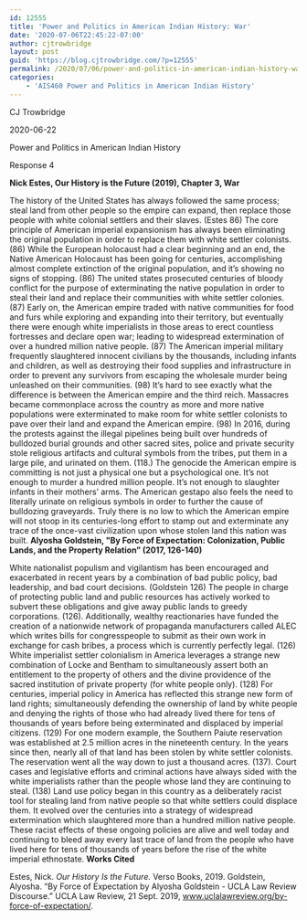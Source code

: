 ```yaml
---
id: 12555
title: 'Power and Politics in American Indian History: War'
date: '2020-07-06T22:45:22-07:00'
author: cjtrowbridge
layout: post
guid: 'https://blog.cjtrowbridge.com/?p=12555'
permalink: /2020/07/06/power-and-politics-in-american-indian-history-war/
categories:
    - 'AIS460 Power and Politics in American Indian History'
---
```


CJ Trowbridge

2020-06-22

Power and Politics in American Indian History

Response 4

**Nick Estes, Our History is the Future (2019), Chapter 3, War**

 The history of the United States has always followed the same process; steal land from other people so the empire can expand, then replace those people with white colonial settlers and their slaves. (Estes 86) The core principle of American imperial expansionism has always been eliminating the original population in order to replace them with white settler colonists. (86) While the European holocaust had a clear beginning and an end, the Native American Holocaust has been going for centuries, accomplishing almost complete extinction of the original population, and it’s showing no signs of stopping. (86) The united states prosecuted centuries of bloody conflict for the purpose of exterminating the native population in order to steal their land and replace their communities with white settler colonies. (87) Early on, the American empire traded with native communities for food and furs while exploring and expanding into their territory, but eventually there were enough white imperialists in those areas to erect countless fortresses and declare open war; leading to widespread extermination of over a hundred million native people. (87) The American imperial military frequently slaughtered innocent civilians by the thousands, including infants and children, as well as destroying their food supplies and infrastructure in order to prevent any survivors from escaping the wholesale murder being unleashed on their communities. (98) It’s hard to see exactly what the difference is between the American empire and the third reich. Massacres became commonplace across the country as more and more native populations were exterminated to make room for white settler colonists to pave over their land and expand the American empire. (98) In 2016, during the protests against the illegal pipelines being built over hundreds of bulldozed burial grounds and other sacred sites, police and private security stole religious artifacts and cultural symbols from the tribes, put them in a large pile, and urinated on them. (118.) The genocide the American empire is committing is not just a physical one but a psychological one. It’s not enough to murder a hundred million people. It’s not enough to slaughter infants in their mothers’ arms. The American gestapo also feels the need to literally urinate on religious symbols in order to further the cause of bulldozing graveyards. Truly there is no low to which the American empire will not stoop in its centuries-long effort to stamp out and exterminate any trace of the once-vast civilization upon whose stolen land this nation was built.  **Alyosha Goldstein, "By Force of Expectation: Colonization, Public Lands, and the Property Relation” (2017, 126-140)**

 White nationalist populism and vigilantism has been encouraged and exacerbated in recent years by a combination of bad public policy, bad leadership, and bad court decisions. (Goldstein 126) The people in charge of protecting public land and public resources has actively worked to subvert these obligations and give away public lands to greedy corporations. (126). Additionally, wealthy reactionaries have funded the creation of a nationwide network of propaganda manufacturers called ALEC which writes bills for congresspeople to submit as their own work in exchange for cash bribes, a process which is currently perfectly legal. (126) White imperialist settler colonialism in America leverages a strange new combination of Locke and Bentham to simultaneously assert both an entitlement to the property of others and the divine providence of the sacred institution of private property (for white people only). (128) For centuries, imperial policy in America has reflected this strange new form of land rights; simultaneously defending the ownership of land by white people and denying the rights of those who had already lived there for tens of thousands of years before being exterminated and displaced by imperial citizens. (129) For one modern example, the Southern Paiute reservation was established at 2.5 million acres in the nineteenth century. In the years since then, nearly all of that land has been stolen by white settler colonists. The reservation went all the way down to just a thousand acres. (137). Court cases and legislative efforts and criminal actions have always sided with the white imperialists rather than the people whose land they are continuing to steal. (138) Land use policy began in this country as a deliberately racist tool for stealing land from native people so that white settlers could displace them. It evolved over the centuries into a strategy of widespread extermination which slaughtered more than a hundred million native people. These racist effects of these ongoing policies are alive and well today and continuing to bleed away every last trace of land from the people who have lived here for tens of thousands of years before the rise of the white imperial ethnostate.    **Works Cited**

Estes, Nick. *Our History Is the Future.* Verso Books, 2019. Goldstein, Alyosha. “By Force of Expectation by Alyosha Goldstein - UCLA Law Review Discourse.” UCLA Law Review, 21 Sept. 2019, www.uclalawreview.org/by-force-of-expectation/.